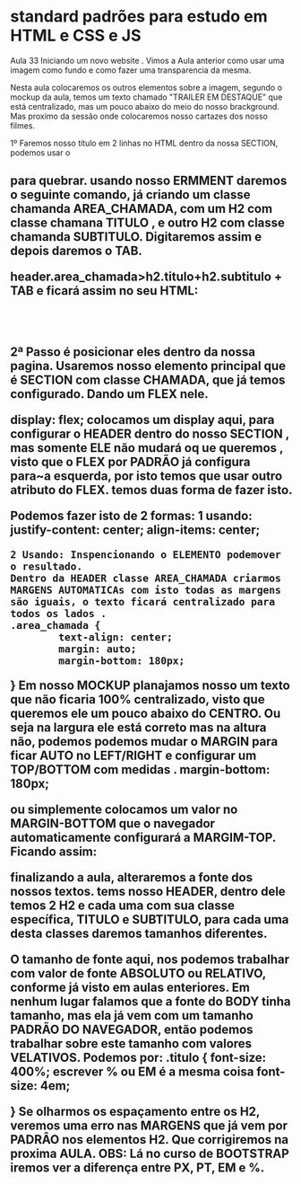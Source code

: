 # standard padrões para estudo em HTML e CSS e JS

Aula 33 Iniciando um novo website . Vimos a Aula anterior como usar uma imagem como fundo e como fazer uma transparencia da mesma.

Nesta aula colocaremos os outros elementos sobre a imagem, segundo  o mockup da aula, temos um texto chamado "TRAILER EM DESTAQUE" que está centralizado, mas um pouco abaixo do meio do nosso brackground. Mas proximo da sessão onde colocaremos nosso cartazes dos nosso filmes.


1º Faremos nosso título em 2 linhas no HTML dentro da nossa SECTION, podemos usar o <h2> para quebrar.
usando nosso ERMMENT daremos o seguinte comando, já criando um classe chamanda AREA_CHAMADA, com um H2 com classe chamana TITULO , e outro H2 com classe chamanda SUBTITULO. Digitaremos assim e depois daremos o TAB.

header.area_chamada>h2.titulo+h2.subtitulo + TAB e ficará assim no seu HTML:
  <header class="area_chamada">
        <h2 class="titulo"></h2>
        <h2 class="subtitulo"></h2>
 </header>

2ª Passo é posicionar eles dentro da nossa pagina. Usaremos nosso elemento principal que é SECTION com classe CHAMADA, que já temos configurado. Dando um FLEX nele.

 display: flex; colocamos um display aqui, para configurar o HEADER dentro do nosso SECTION , mas somente ELE não mudará oq ue queremos , visto que  o FLEX por PADRÃO já configura para~a esquerda, por isto temos que usar outro atributo do FLEX.
 temos duas forma de fazer isto.

 Podemos fazer isto de 2 formas:
    1 usando:
    justify-content: center;
    align-items: center;

    2 Usando: Inspencionando o ELEMENTO podemover o resultado.
    Dentro da HEADER classe AREA_CHAMADA criarmos MARGENS AUTOMATICAs com isto todas as margens são iguais, o texto ficará centralizado para todos os lados .
    .area_chamada {
            text-align: center;
            margin: auto;
            margin-bottom: 180px;
}
Em nosso MOCKUP planajamos nosso um texto que não ficaria 100% centralizado, visto que queremos ele um pouco abaixo do CENTRO. Ou seja na largura ele está correto mas na altura não, podemos podemos mudar o MARGIN para ficar AUTO no LEFT/RIGHT  e configurar um TOP/BOTTOM com medidas .
              margin-bottom: 180px;

ou simplemente colocamos um valor no MARGIN-BOTTOM que o navegador automaticamente configurará a MARGIM-TOP. Ficando assim:

finalizando a aula, alteraremos a fonte dos nossos textos.
tems nosso HEADER, dentro dele temos 2 H2 e cada uma com sua  classe específica, TITULO e SUBTITULO, para cada uma desta classes daremos tamanhos diferentes.

O tamanho de fonte aqui, nos podemos trabalhar com valor de fonte ABSOLUTO ou RELATIVO, conforme já visto em aulas enteriores.
Em nenhum lugar falamos que a fonte do BODY tinha tamanho, mas ela já vem com um tamanho PADRÃO DO NAVEGADOR, então podemos trabalhar sobre este tamanho com valores VELATIVOS. Podemos por:
    .titulo {
              font-size: 400%; escrever % ou EM é a mesma coisa
              font-size: 4em;   
    
}
Se olharmos os espaçamento entre os H2, veremos uma erro nas MARGENS que já vem por PADRÂO nos elementos H2. Que corrigiremos na proxima AULA.
OBS: Lá no curso de BOOTSTRAP iremos ver a diferença entre PX, PT, EM e %.



 


















            

